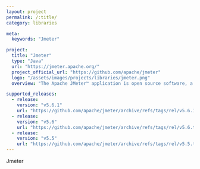 ```yaml
---
layout: project
permalink: /:title/
category: libraries

meta:
  keywords: "Jmeter"

project:
  title: "Jmeter"
  type: "Java"
  url: "https://jmeter.apache.org/"
  project_official_url: "https://github.com/apache/jmeter"
  logo: "/assets/images/projects/libraries/jmeter.png"
  overview: "The Apache JMeter™ application is open source software, a 100% pure Java application designed to load test functional behavior and measure performance. It was originally designed for testing Web Applications but has since expanded to other test functions.It can be used to simulate a heavy load on a server, group of servers, network or object to test its strength or to analyze overall performance under different load types."

supported_releases:
  - release:
    version: "v5.6.1"
    url: "https://github.com/apache/jmeter/archive/refs/tags/rel/v5.6.1.tar.gz"
  - release:
    version: "v5.6"
    url: "https://github.com/apache/jmeter/archive/refs/tags/rel/v5.6.tar.gz"
  - release:
    version: "v5.5"
    url: "https://github.com/apache/jmeter/archive/refs/tags/rel/v5.5.tar.gz"
---
```


<p>Jmeter</p>
